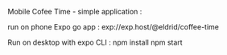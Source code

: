 Mobile Cofee Time - simple application :

run on phone Expo go app : exp://exp.host/@eldrid/coffee-time

Run on desktop with expo CLI :
npm install
npm start
